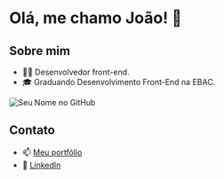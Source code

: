 # Olá, me chamo João! 👋

## Sobre mim
- 👨‍💻 Desenvolvedor front-end.
- 🎓 Graduando Desenvolvimento Front-End na EBAC.

![Seu Nome no GitHub](https://github-readme-stats.vercel.app/api?username=jrampo&show_icons=true&theme=dark)

## Contato
- 📫 [Meu portfólio](https://joaorampo-portfolio-three.vercel.app)
- 🔗 [LinkedIn](https://www.linkedin.com/in/jrampo/)
